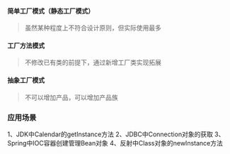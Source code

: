 #### 简单工厂模式（静态工厂模式）
> 虽然某种程度上不符合设计原则，但实际使用最多
>
#### 工厂方法模式
> 不修改已有类的前提下，通过新增工厂类实现拓展
>

#### 抽象工厂模式
> 不可以增加产品，可以增加产品族
>

### 应用场景
1、JDK中Calendar的getInstance方法
2、JDBC中Connection对象的获取
3、Spring中IOC容器创建管理Bean对象
4、反射中Class对象的newInstance方法